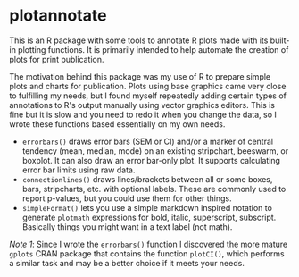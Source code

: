 # plotannotate
This is an R package with some tools to annotate R plots made with its built-in
plotting functions. It is primarily intended to help automate the creation of
plots for print publication.

The motivation behind this package was my use of R to prepare simple plots and
charts for publication. Plots using base graphics came very close to fulfilling
my needs, but I found myself repeatedly adding certain types of annotations to
R's output manually using vector graphics editors. This is fine but it is slow
and you need to redo it when you change the data, so I wrote these functions
based essentially on my own needs.

* `errorbars()` draws error bars (SEM or CI) and/or a marker of central tendency
  (mean, median, mode) on an existing stripchart, beeswarm, or boxplot. It can
  also draw an error bar-only plot. It supports calculating error bar limits
  using raw data.
* `connectionlines()` draws lines/brackets between all or some boxes, bars,
  stripcharts, etc. with optional labels. These are commonly used to report 
  p-values, but you could use them for other things.
* `simpleFormat()` lets you use a simple markdown inspired notation to generate
  `plotmath` expressions for bold, italic, superscript, subscript. Basically 
  things you might want in a text label (not math).

_Note 1_: Since I wrote the `errorbars()` function I discovered the more mature
`gplots` CRAN package that contains the function `plotCI()`, which performs a
similar task and may be a better choice if it meets your needs.
